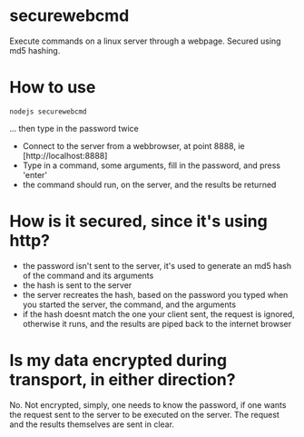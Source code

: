# securewebcmd
Execute commands on a linux server through a webpage. Secured using md5 hashing.

# How to use

```
nodejs securewebcmd
```
... then type in the password twice

* Connect to the server from a webbrowser, at point 8888, ie [http://localhost:8888]
* Type in a command, some arguments, fill in the password, and press 'enter'
* the command should run, on the server, and the results be returned

# How is it secured, since it's using http?

* the password isn't sent to the server, it's used to generate an md5 hash of the command and its arguments
* the hash is sent to the server
* the server recreates the hash, based on the password you typed when you started the server, the command, and the arguments
* if the hash doesnt match the one your client sent, the request is ignored, otherwise it runs, and the results are piped back to the internet browser

# Is my data encrypted during transport, in either direction?

No. Not encrypted, simply, one needs to know the password, if one wants the request sent to the server to be executed on the server.  The request and the results themselves are sent in clear.

